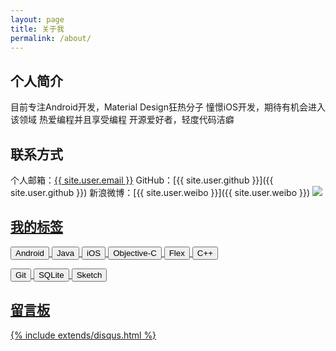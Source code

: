 ```yaml
---
layout: page
title: 关于我
permalink: /about/
---
```


## 个人简介
目前专注Android开发，Material Design狂热分子
憧憬iOS开发，期待有机会进入该领域
热爱编程并且享受编程
开源爱好者，轻度代码洁癖

## 联系方式
个人邮箱：<a href="mailto:{{ site.user.email }}">{{ site.user.email }}</a>
GitHub：[{{ site.user.github }}]({{ site.user.github }})
新浪微博：[{{ site.user.weibo }}]({{ site.user.weibo }})
<a href="http://weibo.com/u/1674427185?s=6uyXnP" target="blank"><img border="0" src="http://service.t.sina.com.cn/widget/qmd/1674427185/acf6b5a8/1.png"/>

<div>
	<h2>我的标签</h2>
		<p>
	    <button class='btn btn-default btn-sm'>Android</button>
	    <button class='btn btn-default btn-sm'>Java</button>
	    <button class='btn btn-default btn-xs'>iOS</button>
			<button class='btn btn-default btn-xs'>Objective-C</button>
	    <button class='btn btn-default btn-xs'>Flex</button>
	    <button class='btn btn-default btn-xs'>C++</button>
		</p>
		<p>
		<button class='btn btn-default btn-sm'>Git</button>
		<button class='btn btn-default btn-xs'>SQLite</button>
		<button class='btn btn-default btn-xs'>Sketch</button>
		</p>
</div>
<h2>留言板</h2>

{% include extends/disqus.html %}
